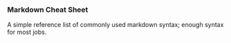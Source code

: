 ### Markdown Cheat Sheet

A simple reference list of commonly used markdown syntax; enough syntax for most
jobs.


